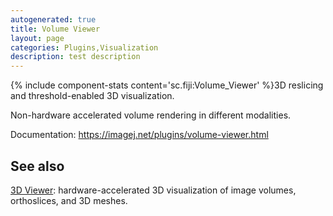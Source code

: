 ```yaml
---
autogenerated: true
title: Volume Viewer
layout: page
categories: Plugins,Visualization
description: test description
---
```


{% include component-stats content='sc.fiji:Volume\_Viewer' %}3D reslicing and threshold-enabled 3D visualization.

Non-hardware accelerated volume rendering in different modalities.

Documentation: https://imagej.net/plugins/volume-viewer.html

See also
--------

[3D Viewer](/plugins/3d-viewer): hardware-accelerated 3D visualization of image volumes, orthoslices, and 3D meshes.

 
